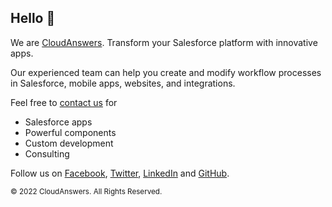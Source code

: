 ## Hello 👋

We are [CloudAnswers](https://cloudanswers.com). Transform your Salesforce platform with innovative apps.

Our experienced team can help you create and modify workflow processes in Salesforce, mobile apps, websites, and integrations.

Feel free to [contact us](https://cloudanswers.com/contact) for

- Salesforce apps
- Powerful components
- Custom development
- Consulting

Follow us on [Facebook](https://www.facebook.com/CloudAnswers/), [Twitter](https://twitter.com/CloudAnswers), [LinkedIn](https://www.linkedin.com/company/cloudanswers/about/) and [GitHub](https://github.com/cloudanswers).

<small>&copy; 2022 CloudAnswers. All Rights Reserved.</small>
